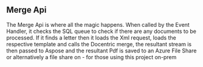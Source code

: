 ## Merge Api
The Merge Api is where all the magic happens. When called by the Event Handler, it checks the SQL queue to check if there are any documents to be processed. If it finds a letter then it loads the Xml request, loads the respective template and calls the Docentric merge, the resultant stream is then passed to Aspose and the resultant Pdf is saved to an Azure File Share or alternatively a file share on - for those using this project on-prem
